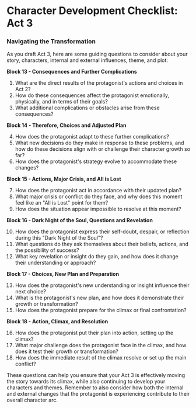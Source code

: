 # Character Development Checklist: Act 3

### Navigating the Transformation 

As you draft Act 3, here are some guiding questions to consider about your story, characters, internal and external influences, theme, and plot:

**Block 13 - Consequences and Further Complications**

1. What are the direct results of the protagonist's actions and choices in Act 2?
2. How do these consequences affect the protagonist emotionally, physically, and in terms of their goals?
3. What additional complications or obstacles arise from these consequences?

**Block 14 - Therefore, Choices and Adjusted Plan**

4. How does the protagonist adapt to these further complications? 
5. What new decisions do they make in response to these problems, and how do these decisions align with or challenge their character growth so far?
6. How does the protagonist's strategy evolve to accommodate these changes?

**Block 15 - Actions, Major Crisis, and All is Lost**

7. How does the protagonist act in accordance with their updated plan?
8. What major crisis or conflict do they face, and why does this moment feel like an "All is Lost" point for them?
9. How does the situation appear impossible to resolve at this moment?

**Block 16 - Dark Night of the Soul, Questions and Revelation**

10. How does the protagonist express their self-doubt, despair, or reflection during this "Dark Night of the Soul"?
11. What questions do they ask themselves about their beliefs, actions, and the possibility of success?
12. What key revelation or insight do they gain, and how does it change their understanding or approach?

**Block 17 - Choices, New Plan and Preparation**

13. How does the protagonist's new understanding or insight influence their next choice?
14. What is the protagonist's new plan, and how does it demonstrate their growth or transformation?
15. How does the protagonist prepare for the climax or final confrontation?

**Block 18 - Action, Climax, and Resolution**

16. How does the protagonist put their plan into action, setting up the climax?
17. What major challenge does the protagonist face in the climax, and how does it test their growth or transformation?
18. How does the immediate result of the climax resolve or set up the main conflict?

These questions can help you ensure that your Act 3 is effectively moving the story towards its climax, while also continuing to develop your characters and themes. Remember to also consider how both the internal and external changes that the protagonist is experiencing contribute to their overall character arc.

